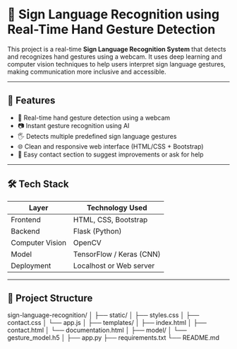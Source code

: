 # 🤟 Sign Language Recognition using Real-Time Hand Gesture Detection

This project is a real-time **Sign Language Recognition System** that detects and recognizes hand gestures using a webcam. It uses deep learning and computer vision techniques to help users interpret sign language gestures, making communication more inclusive and accessible.

---

## 🚀 Features

- 🔴 Real-time hand gesture detection using a webcam
- 📷 Instant gesture recognition using AI
- 🖐️ Detects multiple predefined sign language gestures
- 🌐 Clean and responsive web interface (HTML/CSS + Bootstrap)
- 📩 Easy contact section to suggest improvements or ask for help

---

## 🛠️ Tech Stack

| Layer         | Technology Used            |
|---------------|-----------------------------|
| Frontend      | HTML, CSS, Bootstrap        |
| Backend       | Flask (Python)              |
| Computer Vision | OpenCV                    |
| Model         | TensorFlow / Keras (CNN)    |
| Deployment    | Localhost or Web server     |

---

## 📂 Project Structure
sign-language-recognition/ │ ├── static/ │ ├── styles.css │ ├── contact.css │ └── app.js │ ├── templates/ │ ├── index.html │ ├── contact.html │ └── documentation.html │ ├── model/ │ └── gesture_model.h5 │ ├── app.py ├── requirements.txt └── README.md
